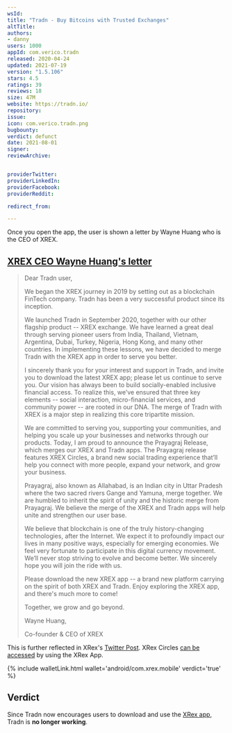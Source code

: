```yaml
---
wsId: 
title: "Tradn - Buy Bitcoins with Trusted Exchanges"
altTitle: 
authors:
- danny
users: 1000
appId: com.verico.tradn
released: 2020-04-24
updated: 2021-07-19
version: "1.5.106"
stars: 4.5
ratings: 39
reviews: 18
size: 47M
website: https://tradn.io/
repository: 
issue: 
icon: com.verico.tradn.png
bugbounty: 
verdict: defunct
date: 2021-08-01
signer: 
reviewArchive:


providerTwitter: 
providerLinkedIn: 
providerFacebook: 
providerReddit: 

redirect_from:

---
```



Once you open the app, the user is shown a letter by Wayne Huang who is the CEO of XREX.

## [XREX CEO Wayne Huang's letter](https://twitter.com/BitcoinWalletz/status/1458347183510462467?t=oP6ULhsuI5Twu_ECl4lcBA)

> Dear Tradn user,
>
> We began the XREX journey in 2019 by setting out as a blockchain FinTech company. Tradn has been a very successful product since its inception.
> 
> We launched Tradn in September 2020, together with our other flagship product -- XREX exchange. We have learned a great deal through serving pioneer users from India, Thailand, Vietnam, Argentina, Dubai, Turkey, Nigeria, Hong Kong, and many other countries. In implementing these lessons, we have decided to merge Tradn with the XREX app in order to serve you better.
>
> I sincerely thank you for your interest and support in Tradn, and invite you to download the latest XREX app; please let us continue to serve you. Our vision has always been to build socially-enabled inclusive financial access. To realize this, we’ve ensured that three key elements -- social interaction, micro-financial services, and community power -- are rooted in our DNA. The merge of Tradn with XREX is a major step in realizing this core tripartite mission.
>
> We are committed to serving you, supporting your communities, and helping you scale up your businesses and networks through our products. Today, I am proud to announce the Prayagraj Release, which merges our XREX and Tradn apps. The Prayagraj release features XREX Circles, a brand new social trading experience that’ll help you connect with more people, expand your network, and grow your business.
>
> Prayagraj, also known as Allahabad, is an Indian city in Uttar Pradesh where the two sacred rivers Gange and Yamuna, merge together. We are humbled to inherit the spirit of unity and the historic merge from Prayagraj. We believe the merge of the XREX and Tradn apps will help unite and strengthen our user base.
>
> We believe that blockchain is one of the truly history-changing technologies, after the Internet. We expect it to profoundly impact our lives in many positive ways, especially for emerging economies. We feel very fortunate to participate in this digital currency movement. We’ll never stop striving to evolve and become better. We sincerely hope you will join the ride with us.
>
>Please download the new XREX app -- a brand new platform carrying on the spirit of both XREX and Tradn. Enjoy exploring the XREX app, and there's much more to come!
>
> Together, we grow and go beyond.
>
>
> Wayne Huang,
>
> Co-founder & CEO of XREX

This is further reflected in XRex's [Twitter Post](https://mobile.twitter.com/xrexinc/status/1420969311573733380?lang=ca). XRex Circles [can be accessed](https://blog.xrex.io/xrex-circles-trade-together-and-earn-money-9bd6b843c6a4) by using the XRex App. 

{% include walletLink.html wallet='android/com.xrex.mobile' verdict='true' %}

## Verdict

Since Tradn now encourages users to download and use the [XRex app](https://walletscrutiny.com/android/com.xrex.mobile/), Tradn is **no longer working**.